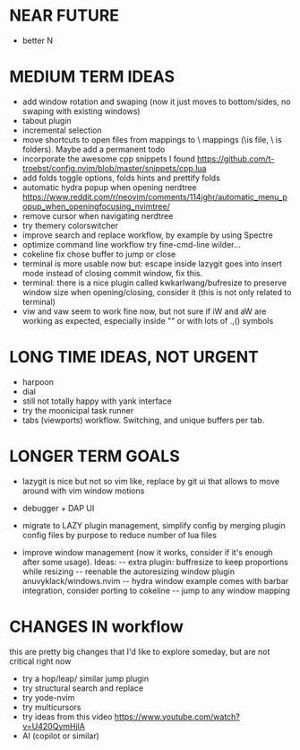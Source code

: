 # NEAR FUTURE 
- better N

# MEDIUM TERM IDEAS
- add window rotation and swaping (now it just moves to bottom/sides, no swaping with existing windows)
- tabout plugin
- incremental selection
- move shortcuts to open files from <leader> mappings to \ mappings (\is file, \\ is folders). Maybe add a permanent todo
- incorporate the awesome cpp snippets I found https://github.com/t-troebst/config.nvim/blob/master/snippets/cpp.lua
- add folds toggle options, folds hints and prettify folds
- automatic hydra popup when opening nerdtree https://www.reddit.com/r/neovim/comments/114jghr/automatic_menu_popup_when_openingfocusing_nvimtree/
- remove cursor when navigating nerdtree
- try themery colorswitcher
- improve search and replace workflow, by example by using Spectre
- optimize command line workflow try fine-cmd-line wilder...
- cokeline fix chose buffer to jump or close
- terminal is more usable now but: escape inside lazygit goes into insert mode instead of closing commit window, fix this.
- terminal: there is a nice plugin called kwkarlwang/bufresize to preserve window size when opening/closing, consider it (this is not only related to terminal)
- viw and vaw seem to work fine now, but not sure if iW and aW are working as expected, especially inside "" or with lots of .,() symbols 

# LONG TIME IDEAS, NOT URGENT
- harpoon
- dial
- still not totally happy with yank interface
- try the moonicipal task runner
- tabs (viewports) workflow. Switching, and unique buffers per tab.

# LONGER TERM GOALS
- lazygit is nice but not so vim like, replace by git ui that allows to move around with vim window motions
- debugger + DAP UI

- migrate to LAZY plugin management, simplify config by merging plugin config files by purpose to reduce number of lua files
- improve window management (now it works, consider if it's enough after some usage). Ideas: 
-- extra plugin: buffresize to keep proportions while resizing
-- reenable the autoresizing window plugin anuvyklack/windows.nvim
-- hydra window example comes with barbar integration, consider porting to cokeline
-- jump to any window mapping


# CHANGES IN workflow
this are pretty big changes that I'd like to explore someday, but are not critical right now
- try a hop/leap/ similar jump plugin
- try structural search and replace
- try yode-nvim
- try multicursors
- try ideas from this video https://www.youtube.com/watch?v=U420QymHjlA
- AI (copilot or similar)
